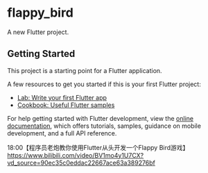 # flappy_bird

A new Flutter project.

## Getting Started

This project is a starting point for a Flutter application.

A few resources to get you started if this is your first Flutter project:

- [Lab: Write your first Flutter app](https://docs.flutter.dev/get-started/codelab)
- [Cookbook: Useful Flutter samples](https://docs.flutter.dev/cookbook)

For help getting started with Flutter development, view the
[online documentation](https://docs.flutter.dev/), which offers tutorials,
samples, guidance on mobile development, and a full API reference.

18:00【程序员老炮教你使用Flutter从头开发一个Flappy Bird游戏】https://www.bilibili.com/video/BV1mo4y1U7CX?vd_source=90ec35c0eddac22667ace63a389276bf
